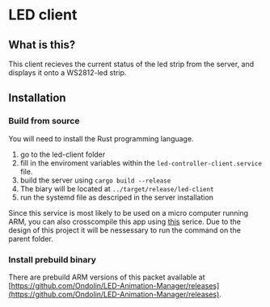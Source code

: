 # LED client

## What is this?

This client recieves the current status of the led strip from the server, and displays it onto a WS2812-led strip.

## Installation

### Build from source

You will need to install the Rust programming language.

1. go to the led-client folder
2. fill in the enviroment variables within the `led-controller-client.service` file.
3. build the server using `cargo build --release`
4. The biary will be located at `../target/release/led-client`
5. run the systemd file as descriped in the server installation

Since this service is most likely to be used on a micro computer running ARM, you can also crosscompile this app using [this](https://github.com/japaric/rust-cross) serice.
Due to the design of this project it will be nessessary to run the command on the parent folder.

### Install prebuild binary

There are prebuild ARM versions of this packet available at [https://github.com/Ondolin/LED-Animation-Manager/releases](https://github.com/Ondolin/LED-Animation-Manager/releases).
